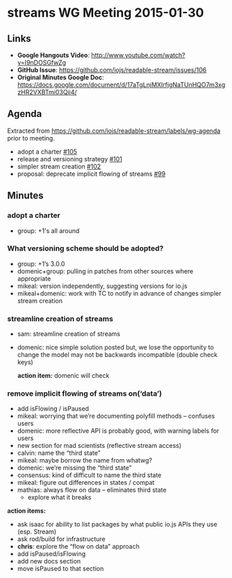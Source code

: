 # streams WG Meeting 2015-01-30








































<extoc></extoc>

## Links

* **Google Hangouts Video**: http://www.youtube.com/watch?v=I9nDOSGfwZg
* **GitHub Issue**: https://github.com/iojs/readable-stream/issues/106
* **Original Minutes Google Doc**: https://docs.google.com/document/d/17aTgLnjMXIrfjgNaTUnHQO7m3xgzHR2VXBTmi03Qii4/

## Agenda

Extracted from https://github.com/iojs/readable-stream/labels/wg-agenda prior to meeting.

* adopt a charter [#105](https://github.com/iojs/readable-stream/issues/105)
* release and versioning strategy [#101](https://github.com/iojs/readable-stream/issues/101)
* simpler stream creation [#102](https://github.com/iojs/readable-stream/issues/102)
* proposal: deprecate implicit flowing of streams [#99](https://github.com/iojs/readable-stream/issues/99)

## Minutes

### adopt a charter

* group: +1's all around

### What versioning scheme should be adopted?
* group: +1’s 3.0.0
* domenic+group: pulling in patches from other sources where appropriate
* mikeal: version independently, suggesting versions for io.js
* mikeal+domenic: work with TC to notify in advance of changes
simpler stream creation

### streamline creation of streams
* sam: streamline creation of streams
* domenic: nice simple solution posted
  but, we lose the opportunity to change the model
  may not be backwards incompatible (double check keys)

  **action item:** domenic will check

### remove implicit flowing of streams on(‘data’)
* add isFlowing / isPaused
* mikeal: worrying that we’re documenting polyfill methods – confuses users
* domenic: more reflective API is probably good, with warning labels for users
* new section for mad scientists (reflective stream access)
* calvin: name the “third state”
* mikeal: maybe borrow the name from whatwg?
* domenic: we’re missing the “third state”
* consensus: kind of difficult to name the third state
* mikeal: figure out differences in states / compat
* mathias: always flow on data – eliminates third state
  * explore what it breaks

**action items:**
* ask isaac for ability to list packages by what public io.js APIs they use (esp. Stream)
* ask rod/build for infrastructure
* **chris**: explore the “flow on data” approach
* add isPaused/isFlowing
* add new docs section
* move isPaused to that section


